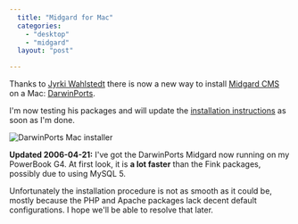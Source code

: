 ```yaml
---
  title: "Midgard for Mac"
  categories: 
    - "desktop"
    - "midgard"
  layout: "post"

---
```

Thanks to [Jyrki Wahlstedt][1] there is now a new way to install [Midgard CMS][2] on a Mac: [DarwinPorts][3].

I'm now testing his packages and will update the [installation instructions][4] as soon as I'm done.

![DarwinPorts Mac installer](https://s3.eu-central-1.amazonaws.com/bergie-iki-fi/darwinports-installer.jpg)

__Updated 2006-04-21:__ I've got the DarwinPorts Midgard now running on my PowerBook G4.  At first look, it is __a lot faster__ than the Fink packages, possibly due to using MySQL 5.

Unfortunately the installation procedure is not as smooth as it could be, mostly because the PHP and Apache packages lack decent default configurations. I hope we'll be able to resolve that later.

[1]: http://www.midgard-project.org/community/whoswho/jwa.html
[2]: http://www.midgard-project.org/
[3]: http://www.darwinports.org/
[4]: http://www.midgard-project.org/documentation/installation-distros-mac-os-x/
